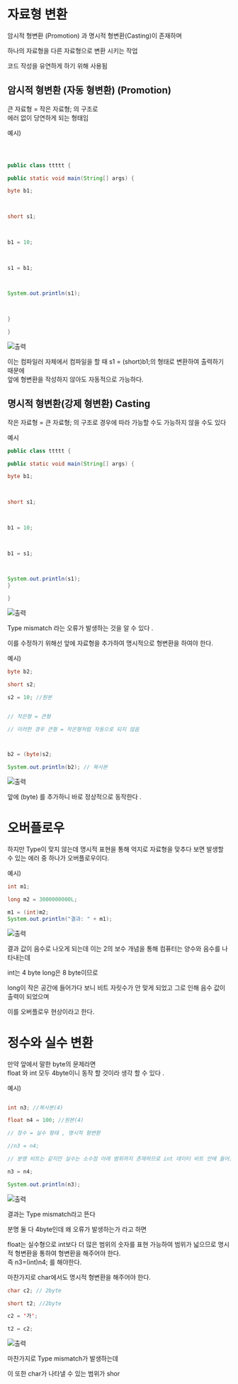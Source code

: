 


# 자료형 변환 

암시적 형변환 (Promotion) 과 명시적 형변환(Casting)이 존재하며   

하나의 자료형을 다른 자료형으로 변환 시키는 작업   

코드 작성을 유연하게 하기 위해 사용됨   


## 암시적 형변환 (자동 형변환) (Promotion)

큰 자료형 = 작은 자료형; 의 구조로  
에러 없이 당연하게 되는 형태임   

예시)   

```java

  

public class ttttt {

public static void main(String[] args) {

byte b1;

  

short s1;

  

b1 = 10;

  

s1 = b1;

  

System.out.println(s1);

  

}

}

```

![출력]()


이는 컴파일러 자체에서 컴파일을 할 때 s1 = (short)b1;의 형태로 변환하여 출력하기 때문에  
앞에 형변환을 작성하지 않아도 자동적으로 가능하다.  


## 명시적 형변환(강제 형변환) Casting

작은 자료형 = 큰 자료형; 의 구조로
경우에 따라 가능할 수도 가능하지 않을 수도 있다


예시 
```java
public class ttttt {

public static void main(String[] args) {

byte b1;

  

short s1;

  

b1 = 10;

  

b1 = s1;

  

System.out.println(s1);
}

}
```

![출력]()

Type mismatch 라는 오류가 발생하는 것을 알 수 있다 . 

이를 수정하기 위해선 앞에 자료형을 추가하여 명시적으로 형변환을 하여야 한다. 

예시)

```java
byte b2;

short s2;

s2 = 10; //원본


// 작은형 = 큰형

// 이러한 경우 큰형 = 작은형처럼 자동으로 되지 않음



b2 = (byte)s2; 

System.out.println(b2); // 복사본
```
![출력]()

앞에 (byte) 를 추가하니 바로 정상적으로 동작한다 . 


# 오버플로우 

하지만 Type이 맞지 않는데 명시적 표현을 통해 억지로 자료형을 맞추다 보면 발생할 수 있는 에러 중 하나가 오버플로우이다. 

예시)

```java
int m1;

long m2 = 3000000000L;

m1 = (int)m2;
System.out.println("결과: " + m1);
```
![출력]()

결과 값이 음수로 나오게 되는데 이는 2의 보수 개념을 통해 컴퓨터는 양수와 음수를 나타내는데   

int는 4 byte
long은 8 byte이므로  

long이 작은 공간에 들어가다 보니 비트 자릿수가 안 맞게 되었고 그로 인해 음수 값이 출력이 되었으며  

이를 오버플로우 현상이라고 한다.  

# 정수와 실수 변환

만약 앞에서 말한 byte의 문제라면   
float 와 int 모두 4byte이니 동작 할 것이라 생각 할 수 있다 .


예시)
```java

int n3; //복사본(4)

float n4 = 100; //원본(4)

// 정수 = 실수 형태 , 명시적 형변환

//n3 = n4;

// 분명 비트는 같지만 실수는 소수점 아래 범위까지 존재하므로 int 데이터 비트 안에 들어갈 수 없음. (실제 수의 범위)

n3 = n4;

System.out.println(n3);

```
![출력]()

결과는 Type mismatch라고 뜬다 

분명 둘 다 4byte인데 왜 오류가 발생하는가 라고 하면   

float는 실수형으로 int보다 더 많은 범위의 숫자를 표현 가능하여 범위가 넓으므로 명시적 형변환을 통하여 형변환을 해주어야 한다.    
즉 n3=(int)n4; 를 해야한다.   


마찬가지로 char에서도 명시적 형변환을 해주어야 한다.  
```java
char c2; // 2byte

short t2; //2byte

c2 = '가';

t2 = c2;
```
![출력]()

마찬가지로 Type mismatch가 발생하는데   

이 또한 char가 나타낼 수 있는 범위가 shor
